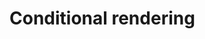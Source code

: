 # Conditional rendering 

[Git branch]:(https://github.com/codiku/react-native-introduction/tree/007-EN-conditionnal-rendering)